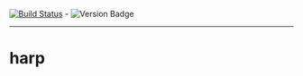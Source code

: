 [![Build Status](https://api.travis-ci.org/emanuelrosa/harp.github.io.svg?branch=development)](https://travis-ci.org/emanuelrosa/emanuelrosa.github.io) - ![Version Badge](https://badge.fury.io/gh/emanuelrosa%2Femanuelrosa.github.io.svg)

---

# harp